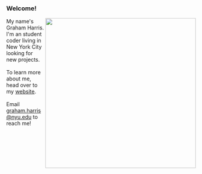 ### Welcome!

<img align="right" width="400" padding-left="10" src="https://github-readme-stats.vercel.app/api?username=gwharris&hide=contribs&title_color=2F4F2F"/>

My name's Graham Harris. I'm an student coder living in New York City looking for new projects.\
\
To learn more about me, head over to my [website](https://grahamwharris.com/).\
\
Email graham.harris@nyu.edu to reach me!


